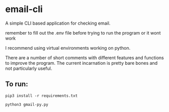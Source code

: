 # email-cli
A simple CLI based application for checking email.

remember to fill out the .env file before trying to run the program or it wont work

I recommend using virtual environments working on python.

There are a number of short comments with different features and functions to improve the program. The current incarnation is pretty bare bones and not particularly useful.

## To run:
`pip3 install -r requirements.txt`

`python3 gmail-py.py`
